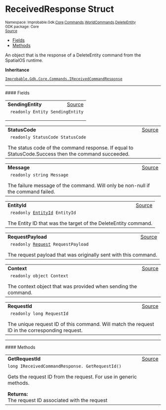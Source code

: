 
# ReceivedResponse Struct
<sup>
Namespace: Improbable.Gdk.<a href="{{urlRoot}}/api/core-index">Core</a>.<a href="{{urlRoot}}/api/core/commands-index">Commands</a>.<a href="{{urlRoot}}/api/core/commands/world-commands">WorldCommands</a>.<a href="{{urlRoot}}/api/core/commands/world-commands/delete-entity">DeleteEntity</a><br/>
GDK package: Core<br/>
<a href="https://www.github.com/spatialos/gdk-for-unity/blob/develop/workers/unity/Packages/com.improbable.gdk.core/Commands/WorldCommands/DeleteEntity.cs/#L46">Source</a>
<style>
a code {
                    padding: 0em 0.25em!important;
}
code {
                    background-color: #ffffff!important;
}
</style>
</sup>
<nav id="pageToc" class="page-toc"><ul><li><a href="#fields">Fields</a>
<li><a href="#methods">Methods</a>
</ul></nav>

</p>



<p>An object that is the response of a DeleteEntity command from the SpatialOS runtime. </p>



</p>

<b>Inheritance</b>

<code><a href="{{urlRoot}}/api/core/commands/i-received-command-response">Improbable.Gdk.Core.Commands.IReceivedCommandResponse</a></code>






</p>
<hr style="width:100%; border-top-color:#d8d8d8" />
#### Fields


</p>




<table width="100%">
    <tr>
        <td style="border-right:none"><b>SendingEntity</b></td>
        <td style="border-left:none; text-align:right"><a href="https://www.github.com/spatialos/gdk-for-unity/blob/develop/workers/unity/Packages/com.improbable.gdk.core/Commands/WorldCommands/DeleteEntity.cs/#L48">Source</a></td>
    </tr>
    <tr>
        <td colspan="2">
<code> readonly Entity SendingEntity</code></p>


</td>
    </tr>
</table>


<table width="100%">
    <tr>
        <td style="border-right:none"><b>StatusCode</b></td>
        <td style="border-left:none; text-align:right"><a href="https://www.github.com/spatialos/gdk-for-unity/blob/develop/workers/unity/Packages/com.improbable.gdk.core/Commands/WorldCommands/DeleteEntity.cs/#L54">Source</a></td>
    </tr>
    <tr>
        <td colspan="2">
<code> readonly StatusCode StatusCode</code></p>
The status code of the command response. If equal to StatusCode.Success then the command succeeded. 

</td>
    </tr>
</table>


<table width="100%">
    <tr>
        <td style="border-right:none"><b>Message</b></td>
        <td style="border-left:none; text-align:right"><a href="https://www.github.com/spatialos/gdk-for-unity/blob/develop/workers/unity/Packages/com.improbable.gdk.core/Commands/WorldCommands/DeleteEntity.cs/#L59">Source</a></td>
    </tr>
    <tr>
        <td colspan="2">
<code> readonly string Message</code></p>
The failure message of the command. Will only be non-null if the command failed. 

</td>
    </tr>
</table>


<table width="100%">
    <tr>
        <td style="border-right:none"><b>EntityId</b></td>
        <td style="border-left:none; text-align:right"><a href="https://www.github.com/spatialos/gdk-for-unity/blob/develop/workers/unity/Packages/com.improbable.gdk.core/Commands/WorldCommands/DeleteEntity.cs/#L64">Source</a></td>
    </tr>
    <tr>
        <td colspan="2">
<code> readonly <a href="{{urlRoot}}/api/core/entity-id">EntityId</a> EntityId</code></p>
The Entity ID that was the target of the DeleteEntity command. 

</td>
    </tr>
</table>


<table width="100%">
    <tr>
        <td style="border-right:none"><b>RequestPayload</b></td>
        <td style="border-left:none; text-align:right"><a href="https://www.github.com/spatialos/gdk-for-unity/blob/develop/workers/unity/Packages/com.improbable.gdk.core/Commands/WorldCommands/DeleteEntity.cs/#L69">Source</a></td>
    </tr>
    <tr>
        <td colspan="2">
<code> readonly <a href="{{urlRoot}}/api/core/commands/world-commands/delete-entity/request">Request</a> RequestPayload</code></p>
The request payload that was originally sent with this command. 

</td>
    </tr>
</table>


<table width="100%">
    <tr>
        <td style="border-right:none"><b>Context</b></td>
        <td style="border-left:none; text-align:right"><a href="https://www.github.com/spatialos/gdk-for-unity/blob/develop/workers/unity/Packages/com.improbable.gdk.core/Commands/WorldCommands/DeleteEntity.cs/#L74">Source</a></td>
    </tr>
    <tr>
        <td colspan="2">
<code> readonly object Context</code></p>
The context object that was provided when sending the command. 

</td>
    </tr>
</table>


<table width="100%">
    <tr>
        <td style="border-right:none"><b>RequestId</b></td>
        <td style="border-left:none; text-align:right"><a href="https://www.github.com/spatialos/gdk-for-unity/blob/develop/workers/unity/Packages/com.improbable.gdk.core/Commands/WorldCommands/DeleteEntity.cs/#L79">Source</a></td>
    </tr>
    <tr>
        <td colspan="2">
<code> readonly long RequestId</code></p>
The unique request ID of this command. Will match the request ID in the corresponding request. 

</td>
    </tr>
</table>








</p>
<hr style="width:100%; border-top-color:#d8d8d8" />
#### Methods


</p>




<table width="100%">
    <tr>
        <td style="border-right:none"><b>GetRequestId</b></td>
        <td style="border-left:none; text-align:right"><a href="https://www.github.com/spatialos/gdk-for-unity/blob/develop/workers/unity/Packages/com.improbable.gdk.core/Commands/WorldCommands/DeleteEntity.cs/#L92">Source</a></td>
    </tr>
    <tr>
        <td colspan="2">
<code>long IReceivedCommandResponse. GetRequestId()</code></p>
Gets the request ID from the request. For use in generic methods. 
</p><b>Returns:</b></br>The request ID associated with the request 




</td>
    </tr>
</table>





